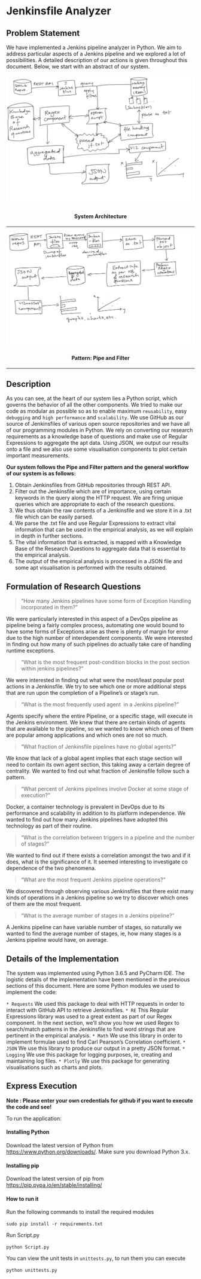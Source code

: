 # Jenkinsfile Analyzer

## Problem Statement

We have implemented a Jenkins pipeline analyzer in Python. We aim to address particular aspects of a Jenkins pipeline and we explored a lot of possibilities. A detailed description of our actions is given throughout this document. Below, we start with an abstract of our system.

![architecture](img/arch.PNG)
<h4 align="center">System Architecture</h4>

---

![flow](img/flow.PNG)
<h4 align="center">Pattern: Pipe and Filter</h4>

---

## Description

As you can see, at the heart of our system lies a Python script, which governs the behavior of all the other components. We tried to make our code as modular as possible so as to enable maximum `reusability`, easy `debugging` and `high performance` and `scalability`. We use GitHub as our source of Jenkinsfiles of various open source repositories and we have all of our programming modules in Python. We rely on converting our research requirements as a knowledge base of questions and make use of Regular Expressions to aggregate the apt data. Using JSON, we output our results onto a file and we also use some visualisation components to plot certain important measurements.

**Our system follows the Pipe and Filter pattern and the general workflow of our system is as follows:**

1. Obtain Jenkinsfiles from GitHub repositories through REST API.
2. Filter out the Jenkinsfile which are of importance, using certain keywords in the query along the HTTP request. We are firing unique queries which are appropriate to each of the research questions.
3. We thus obtain the raw contents of a Jenkinsfile and we store it in a .txt file which can be easily parsed.
4. We parse the .txt file and use Regular Expressions to extract vital information that can be used in the empirical analysis, as we will explain in depth in further sections.
5. The vital information that is extracted, is mapped with a Knowledge Base of the Research Questions to aggregate data that is essential to the empirical analysis.
6. The output of the empirical analysis is processed in a JSON file and some apt visualisation is performed with the results obtained.

## Formulation of Research Questions

> “How many Jenkins pipelines have some form of ​Exception Handling incorporated in them?”

We were particularly interested in this aspect of a DevOps pipeline as pipeline being a fairly complex process, automating one would bound to have some forms of Exceptions arise as there is plenty of margin for error due to the high number of interdependent components. We were interested in finding out how many of such pipelines ​do ​actually take care of handling runtime exceptions​.

> “What is the most frequent ​post-condition blocks in the post section within jenkins pipelines?”

We were interested in finding out what were the most/least popular post actions in a Jenkinsfile. We try to see which one or more additional steps that are run upon the completion of a Pipeline’s or stage’s run​.

> “What is the most frequently used ​agent ​ in a Jenkins pipeline?”

Agents specify ​where the entire Pipeline, or a specific stage, will execute in the Jenkins environment. We knew that there are certain kinds of agents that are available to the pipeline, so we wanted to know which ones of them are popular among applications and which ones are not so much.

> “What fraction of Jenkinsfile pipelines have no ​global agents​?”

We know that lack of a global agent implies that each stage section will need to contain its own agent section, this taking away a certain degree of centrality. We wanted to find out what fraction of Jenkinsfile follow such a pattern.

> “What percent of Jenkins pipelines involve Docker at some stage of execution?”

Docker, a container technology is prevalent in DevOps due to its performance and scalability in addition to its ​platform independence​. We wanted to find out how many Jenkins pipelines have adopted this technology as part of their routine.

> “What is the ​correlation between ​triggers in a pipeline and the number of stages​?”

We wanted to find out if there exists a correlation amongst the two and if it does, what is the significance of it. It seemed interesting to investigate co dependence of the two phenomena.

> “What are the most ​frequent​ Jenkins pipeline ​operations​?”

We discovered through observing various Jenkinsfiles that there exist many kinds of operations in a Jenkins pipeline so we try to discover which ones of them are the most frequent.

> “What is the ​average number of stages​ in a Jenkins pipeline?”

A Jenkins pipeline can have variable number of stages, so naturally we wanted to find the average number of stages, ie, how many stages is a
Jenkins pipeline would have, on average.

## Details of the Implementation

The system was implemented using Python 3.6.5 and PyCharm IDE. The logistic details of the implementation have been mentioned in the previous sections of this document. Here are some Python modules we used to implement the code:

`* Requests`
We used this package to deal with HTTP requests in order to interact with GitHub API to retrieve Jenkinsfiles.
`* RE`
This Regular Expressions library was used to a great extent as part of our Regex component. In the next section, we’ll show you how we used Regex to search/match patterns in the Jenkinsfile to find word strings that are pertinent in the empirical analysis.
`* Math`
We use this library in order to implement formulae used to find Carl Pearson’s Correlation coefficient.
`* JSON`
We use this library to produce our output in a pretty JSON format.
`* Logging`
We use this package for logging purposes, ie, creating and maintaining log files.
`* Plotly`
We use this package for generating visualisations such as charts and plots.

## Express Execution

**Note : Please enter your own credentials for github if you want to execute the code and see!**

To run the application:

#### Installing Python

Download the latest version of Python from https://www.python.org/downloads/. Make sure you download Python 3.x.

#### Installing pip

Download the latest version of pip from https://pip.pypa.io/en/stable/installing/

#### How to run it

Run the following commands to install the required modules

`sudo pip install -r requirements.txt`

Run Script.py

`python Script.py`

You can view the unit tests in `unittests.py`, to run them you can execute

`python unittests.py`